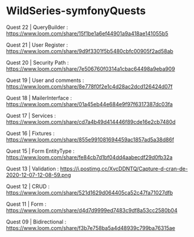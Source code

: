 # WildSeries-symfonyQuests
Quest 22 | QueryBuilder : https://www.loom.com/share/15f1be1a6ef44901a9a418ae141055b5



Quest 21 | User Register : https://www.loom.com/share/9d9f3301f5b5480cbfc00905f2ad58ab



Quest 20 | Security Path : https://www.loom.com/share/7e506760f0314a1cbac64498a9eba909



Quest 19 | User and comments : https://www.loom.com/share/8e778f0f2e1c4d28ac2dcd126424d07f



Quest 18 | MailerInterface : https://www.loom.com/share/01a45eb44e684e9f97f6317387dc03fa



Quest 17 | Services : https://www.loom.com/share/cd7a4b49d414446f89cde16e2cb7480d



Quest 16 | Fixtures : https://www.loom.com/share/855e991081694459ac1857ad5a38d86f



Quest 15 | Form EntityType : https://www.loom.com/share/fe84cb7d1bf04dd4aabecdf29d0fb32a



Quest 13 | Validation : https://i.postimg.cc/XvcDDNTQ/Capture-d-cran-de-2020-12-07-12-08-59.png



Quest 12 | CRUD : https://www.loom.com/share/521d1629d064405ca52c47fa71027dfb



Quest 11 | Form : https://www.loom.com/share/d4d7d9999ed7483c9df8a53cc2580b04



Quest 09 | Bidirectional : https://www.loom.com/share/f3b7e758ba5a4d48939c799ba76315ae


